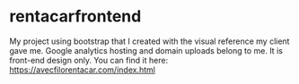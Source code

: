 # rentacarfrontend
My project using bootstrap that I created with the visual reference my client gave me.
Google analytics hosting and domain uploads belong to me.
It is front-end design only.
You can find it here: https://avecfilorentacar.com/index.html
